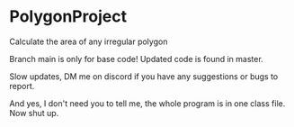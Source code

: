 # PolygonProject
Calculate the area of any irregular polygon

Branch main is only for base code! Updated code is found in master.

Slow updates, DM me on discord if you have any suggestions or bugs to report. 

And yes, I don't need you to tell me, the whole program is in one class file. Now shut up.
